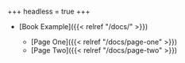 +++
headless = true
+++

-   [Book Example]({{< relref "/docs/" >}})

    -   [Page One]({{< relref "/docs/page-one" >}})
    -   [Page Two]({{< relref "/docs/page-two" >}})
